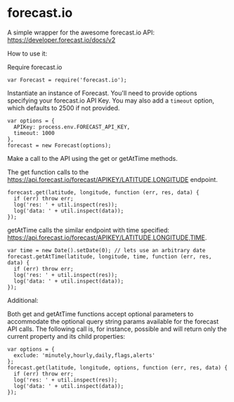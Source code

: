 forecast.io
===========

A simple wrapper for the awesome forecast.io API: https://developer.forecast.io/docs/v2

How to use it:

Require forecast.io

```
var Forecast = require('forecast.io');
```

Instantiate an instance of Forecast. You'll need to provide options specifying your forecast.io API Key. You may also add a `timeout` option, which defaults to 2500 if not provided.

```
var options = {
  APIKey: process.env.FORECAST_API_KEY,
  timeout: 1000
},
forecast = new Forecast(options);
```

Make a call to the API using the get or getAtTime methods.

  The get function calls to the https://api.forecast.io/forecast/APIKEY/LATITUDE,LONGITUDE endpoint.

```
forecast.get(latitude, longitude, function (err, res, data) {
  if (err) throw err;
  log('res: ' + util.inspect(res));
  log('data: ' + util.inspect(data));
});
```

  getAtTime calls the similar endpoint with time specified: https://api.forecast.io/forecast/APIKEY/LATITUDE,LONGITUDE,TIME.

```
var time = new Date().setDate(0); // lets use an arbitrary date
forecast.getAtTime(latitude, longitude, time, function (err, res, data) {
  if (err) throw err;
  log('res: ' + util.inspect(res));
  log('data: ' + util.inspect(data));
});
```

Additional:

Both get and getAtTime functions accept optional parameters to accommodate the optional query string params available for the forecast API calls. The following call is, for instance, possible and will return only the current property and its child properties:

```
var options = {
  exclude: 'minutely,hourly,daily,flags,alerts'
};
forecast.get(latitude, longitude, options, function (err, res, data) {
  if (err) throw err;
  log('res: ' + util.inspect(res));
  log('data: ' + util.inspect(data));
});
```
